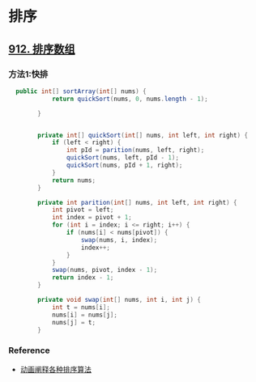 # 排序

> 

## [912. 排序数组](https://leetcode-cn.com/problems/sort-an-array/)

### 方法1:快排

```java
  public int[] sortArray(int[] nums) {
            return quickSort(nums, 0, nums.length - 1);

        }


        private int[] quickSort(int[] nums, int left, int right) {
            if (left < right) {
                int pId = parition(nums, left, right);
                quickSort(nums, left, pId - 1);
                quickSort(nums, pId + 1, right);
            }
            return nums;
        }

        private int parition(int[] nums, int left, int right) {
            int pivot = left;
            int index = pivot + 1;
            for (int i = index; i <= right; i++) {
                if (nums[i] < nums[pivot]) {
                    swap(nums, i, index);
                    index++;
                }
            }
            swap(nums, pivot, index - 1);
            return index - 1;
        }

        private void swap(int[] nums, int i, int j) {
            int t = nums[i];
            nums[i] = nums[j];
            nums[j] = t;
        }
```







### Reference

- [动画阐释各种排序算法](https://www.bilibili.com/video/BV13Y4y1H7j5)
